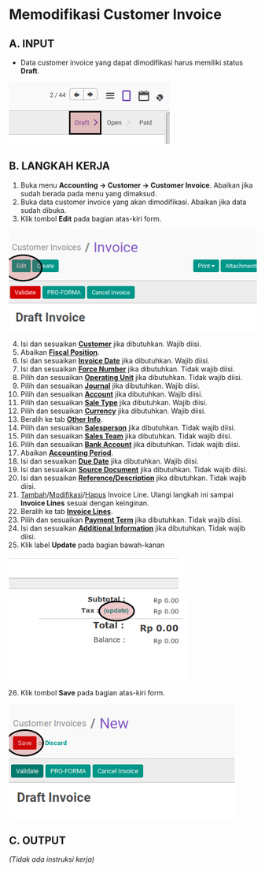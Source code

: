 # Memodifikasi Customer Invoice


## A. INPUT

* Data customer invoice yang dapat dimodifikasi harus memiliki status **Draft**.

![](../../img/customer-invoice/status-draft.png)

## B. LANGKAH KERJA

1. Buka menu **Accounting -> Customer -> Customer Invoice**. Abaikan jika sudah berada pada menu yang dimaksud.
2. Buka data customer invoice yang akan dimodifikasi. Abaikan jika data sudah dibuka.
3. Klik tombol **Edit** pada bagian atas-kiri form.

![](../../img/customer-invoice/tombol-edit.png)

4. Isi dan sesuaikan **[Customer](./penjelasan.md#field-customer)** jika dibutuhkan. Wajib diisi.
5. Abaikan **[Fiscal Position](./penjelasan.md#field-fiscal-position)**.
6. Isi dan sesuaikan **[Invoice Date](./penjelasan.md#field-invoice-date)** jika dibutuhkan. Wajib diisi.
7. Isi dan sesuaikan **[Force Number](./penjelasan.md#field-force-number)** jika dibutuhkan. Tidak wajib diisi.
8. Pilih dan sesuaikan **[Operating Unit](./penjelasan.md#field-ou)** jika dibutuhkan. Tidak wajib diisi.
9. Pilih dan sesuaikan **[Journal](./penjelasan.md#field-journal)** jika dibutuhkan. Wajib diisi.
10. Pilih dan sesuaikan **[Account](./penjelasan.md#field-account)** jika dibutuhkan. Wajib diisi.
11. Pilih dan sesuaikan **[Sale Type](./penjelasan.md#field-sale-type)** jika dibutuhkan. Wajib diisi.
12. Pilih dan sesuaikan **[Currency](./penjelasan.md#field-currency)** jika dibutuhkan. Wajib diisi.
13. Beralih ke tab **[Other Info](./penjelasan.md#penjelasan-tab-other-info)**.
14. Pilih dan sesuaikan **[Salesperson](./penjelasan.md#field-salesperson)** jika dibutuhkan. Tidak wajib diisi.
15. Pilih dan sesuaikan **[Sales Team](./penjelasan.md#field-sales-team)** jika dibutuhkan. Tidak wajib diisi.
16. Pilih dan sesuaikan **[Bank Account](./penjelasan.md#field-bank-account)** jika dibutuhkan. Tidak wajib diisi.
17. Abaikan **[Accounting Period](./penjelasan.md#field-accounting-period)**.
18. Isi dan sesuaikan **[Due Date](./penjelasan.md#field-due-date)** jika dibutuhkan. Wajib diisi.
19. Isi dan sesuaikan **[Source Document](./penjelasan.md#field-source-document)** jika dibutuhkan. Tidak wajib diisi.
20. Isi dan sesuaikan **[Reference/Description](./penjelasan.md#field-reference)** jika dibutuhkan. Tidak wajib diisi.
21. <a name="l21"> [Tambah](./membuat-manual-invoice-line.md)/[Modifikasi](./memodifikasi-manual-invoice-line.md)/[Hapus](./menghapus-manual-invoice-line.md) Invoice Line</a>. Ulangi langkah ini sampai **Invoice Lines** sesuai dengan keinginan.
22. Beralih ke tab **[Invoice Lines](./penjelasan.md#penjelasan-tab-invoice-line)**.
23. Pilih dan sesuaikan **[Payment Term](./penjelasan.md#field-payment)** jika dibutuhkan. Tidak wajib diisi.
24. Isi dan sesuaikan **[Additional Information](./penjelasan.md#field-additional-information)** jika dibutuhkan. Tidak wajib diisi.
25. Klik label **Update** pada bagian bawah-kanan

![](../../img/customer-invoice/tombol-update.png)

26. Klik tombol **Save** pada bagian atas-kiri form.

![](../../img/customer-invoice/tombol-save.png)

## C. OUTPUT

*(Tidak ada instruksi kerja)*
